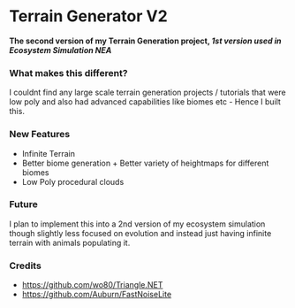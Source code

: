 # Terrain Generator V2

**The second version of my Terrain Generation project, *1st version used in Ecosystem Simulation NEA***

### What makes this different?
I couldnt find any large scale terrain generation projects / tutorials that were low poly and also had advanced capabilities like biomes etc - Hence I built this.

### New Features
- Infinite Terrain
- Better biome generation + Better variety of heightmaps for different biomes
- Low Poly procedural clouds

### Future
I plan to implement this into a 2nd version of my ecosystem simulation though slightly less focused on evolution and instead just having infinite terrain with animals populating it.

### Credits
- https://github.com/wo80/Triangle.NET
- https://github.com/Auburn/FastNoiseLite
